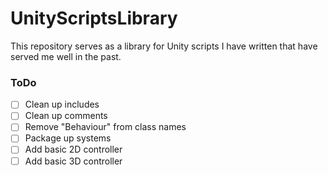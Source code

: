 # UnityScriptsLibrary
This repository serves as a library for Unity scripts I have written that have served me well in the past. 

### ToDo
- [ ] Clean up includes
- [ ] Clean up comments
- [ ] Remove "Behaviour" from class names
- [ ] Package up systems
- [ ] Add basic 2D controller
- [ ] Add basic 3D controller
